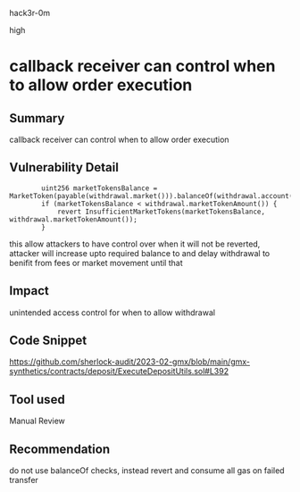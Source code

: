 hack3r-0m

high

# callback receiver can control when to allow order execution

## Summary

callback receiver can control when to allow order execution

## Vulnerability Detail

```solidity
        uint256 marketTokensBalance = MarketToken(payable(withdrawal.market())).balanceOf(withdrawal.account());
        if (marketTokensBalance < withdrawal.marketTokenAmount()) {
            revert InsufficientMarketTokens(marketTokensBalance, withdrawal.marketTokenAmount());
        }
```     
this allow attackers to have control over when it will not be reverted, attacker will increase upto required balance to and delay withdrawal to benifit from fees or market movement until that 

## Impact

unintended access control for when to allow withdrawal

## Code Snippet

https://github.com/sherlock-audit/2023-02-gmx/blob/main/gmx-synthetics/contracts/deposit/ExecuteDepositUtils.sol#L392

## Tool used

Manual Review

## Recommendation

do not use balanceOf checks, instead revert and consume all gas on failed transfer